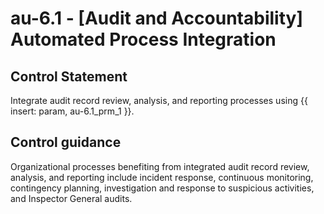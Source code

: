 # au-6.1 - \[Audit and Accountability\] Automated Process Integration

## Control Statement

Integrate audit record review, analysis, and reporting processes using {{ insert: param, au-6.1_prm_1 }}.

## Control guidance

Organizational processes benefiting from integrated audit record review, analysis, and reporting include incident response, continuous monitoring, contingency planning, investigation and response to suspicious activities, and Inspector General audits.
